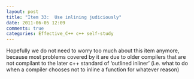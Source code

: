 ```yaml
---
layout: post
title: "Item 33:  Use inlining judiciously"
date: 2011-06-05 12:09
comments: true
categories: Effective_C++ c++ self-study
---
```


Hopefully we do not need to worry too much about this item anymore, because most problems covered by it are due to older compilers that are not compilant to the later c++ standard of ‘outlined inliner’ (i.e. what to do when a compiler chooses not to inline a function for whatever reason)

